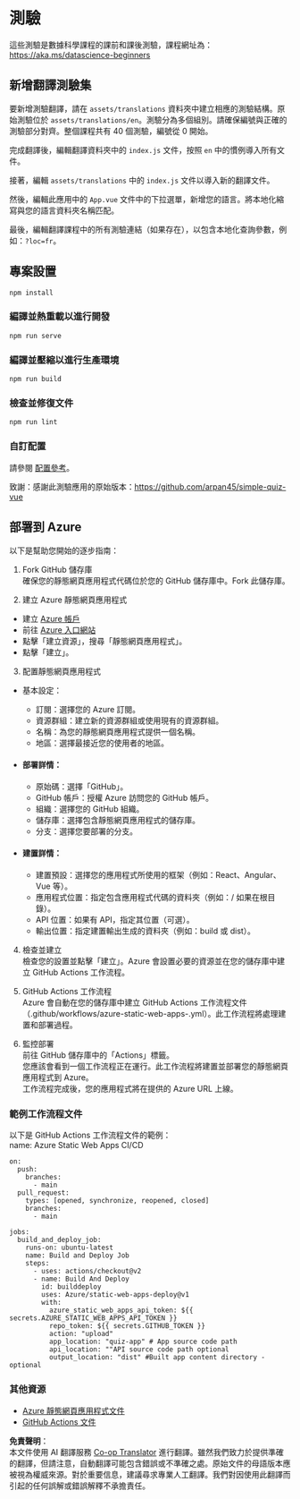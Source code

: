 <!--
CO_OP_TRANSLATOR_METADATA:
{
  "original_hash": "e92c33ea498915a13c9aec162616db18",
  "translation_date": "2025-08-24T13:14:42+00:00",
  "source_file": "quiz-app/README.md",
  "language_code": "tw"
}
-->
# 測驗

這些測驗是數據科學課程的課前和課後測驗，課程網址為：https://aka.ms/datascience-beginners

## 新增翻譯測驗集

要新增測驗翻譯，請在 `assets/translations` 資料夾中建立相應的測驗結構。原始測驗位於 `assets/translations/en`。測驗分為多個組別。請確保編號與正確的測驗部分對齊。整個課程共有 40 個測驗，編號從 0 開始。

完成翻譯後，編輯翻譯資料夾中的 `index.js` 文件，按照 `en` 中的慣例導入所有文件。

接著，編輯 `assets/translations` 中的 `index.js` 文件以導入新的翻譯文件。

然後，編輯此應用中的 `App.vue` 文件中的下拉選單，新增您的語言。將本地化縮寫與您的語言資料夾名稱匹配。

最後，編輯翻譯課程中的所有測驗連結（如果存在），以包含本地化查詢參數，例如：`?loc=fr`。

## 專案設置

```
npm install
```

### 編譯並熱重載以進行開發

```
npm run serve
```

### 編譯並壓縮以進行生產環境

```
npm run build
```

### 檢查並修復文件

```
npm run lint
```

### 自訂配置

請參閱 [配置參考](https://cli.vuejs.org/config/)。

致謝：感謝此測驗應用的原始版本：https://github.com/arpan45/simple-quiz-vue

## 部署到 Azure

以下是幫助您開始的逐步指南：

1. Fork GitHub 儲存庫  
確保您的靜態網頁應用程式代碼位於您的 GitHub 儲存庫中。Fork 此儲存庫。

2. 建立 Azure 靜態網頁應用程式  
- 建立 [Azure 帳戶](http://azure.microsoft.com)  
- 前往 [Azure 入口網站](https://portal.azure.com)  
- 點擊「建立資源」，搜尋「靜態網頁應用程式」。  
- 點擊「建立」。  

3. 配置靜態網頁應用程式  
- 基本設定：  
  - 訂閱：選擇您的 Azure 訂閱。  
  - 資源群組：建立新的資源群組或使用現有的資源群組。  
  - 名稱：為您的靜態網頁應用程式提供一個名稱。  
  - 地區：選擇最接近您的使用者的地區。  

- #### 部署詳情：  
  - 原始碼：選擇「GitHub」。  
  - GitHub 帳戶：授權 Azure 訪問您的 GitHub 帳戶。  
  - 組織：選擇您的 GitHub 組織。  
  - 儲存庫：選擇包含靜態網頁應用程式的儲存庫。  
  - 分支：選擇您要部署的分支。  

- #### 建置詳情：  
  - 建置預設：選擇您的應用程式所使用的框架（例如：React、Angular、Vue 等）。  
  - 應用程式位置：指定包含應用程式代碼的資料夾（例如：/ 如果在根目錄）。  
  - API 位置：如果有 API，指定其位置（可選）。  
  - 輸出位置：指定建置輸出生成的資料夾（例如：build 或 dist）。  

4. 檢查並建立  
檢查您的設置並點擊「建立」。Azure 會設置必要的資源並在您的儲存庫中建立 GitHub Actions 工作流程。

5. GitHub Actions 工作流程  
Azure 會自動在您的儲存庫中建立 GitHub Actions 工作流程文件（.github/workflows/azure-static-web-apps-<name>.yml）。此工作流程將處理建置和部署過程。

6. 監控部署  
前往 GitHub 儲存庫中的「Actions」標籤。  
您應該會看到一個工作流程正在運行。此工作流程將建置並部署您的靜態網頁應用程式到 Azure。  
工作流程完成後，您的應用程式將在提供的 Azure URL 上線。

### 範例工作流程文件

以下是 GitHub Actions 工作流程文件的範例：  
name: Azure Static Web Apps CI/CD  
```
on:
  push:
    branches:
      - main
  pull_request:
    types: [opened, synchronize, reopened, closed]
    branches:
      - main

jobs:
  build_and_deploy_job:
    runs-on: ubuntu-latest
    name: Build and Deploy Job
    steps:
      - uses: actions/checkout@v2
      - name: Build And Deploy
        id: builddeploy
        uses: Azure/static-web-apps-deploy@v1
        with:
          azure_static_web_apps_api_token: ${{ secrets.AZURE_STATIC_WEB_APPS_API_TOKEN }}
          repo_token: ${{ secrets.GITHUB_TOKEN }}
          action: "upload"
          app_location: "quiz-app" # App source code path
          api_location: ""API source code path optional
          output_location: "dist" #Built app content directory - optional
```

### 其他資源  
- [Azure 靜態網頁應用程式文件](https://learn.microsoft.com/azure/static-web-apps/getting-started)  
- [GitHub Actions 文件](https://docs.github.com/actions/use-cases-and-examples/deploying/deploying-to-azure-static-web-app)  

**免責聲明**：  
本文件使用 AI 翻譯服務 [Co-op Translator](https://github.com/Azure/co-op-translator) 進行翻譯。雖然我們致力於提供準確的翻譯，但請注意，自動翻譯可能包含錯誤或不準確之處。原始文件的母語版本應被視為權威來源。對於重要信息，建議尋求專業人工翻譯。我們對因使用此翻譯而引起的任何誤解或錯誤解釋不承擔責任。